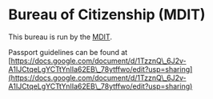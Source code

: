 # Bureau of Citizenship (MDIT)

This bureau is run by the [MDIT](md-of-it/).

Passport guidelines can be found at [https://docs.google.com/document/d/1TzznQ\_6J2v-A1IJCtqeLgYCTtYnIIa62EB\_78ytffwo/edit?usp=sharing](https://docs.google.com/document/d/1TzznQ\_6J2v-A1IJCtqeLgYCTtYnIIa62EB\_78ytffwo/edit?usp=sharing)

